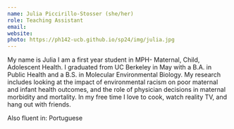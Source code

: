 ```yaml
---
name: Julia Piccirillo-Stosser (she/her)
role: Teaching Assistant
email: 
website: 
photo: https://ph142-ucb.github.io/sp24/img/julia.jpg
---
```


My name is Julia I am a first year student in MPH- Maternal, Child, Adolescent Health. I graduated from UC Berkeley in May with a B.A. in Public Health and a B.S. in Molecular Environmental Biology. My research includes looking at the impact of environmental racism on poor maternal and infant health outcomes, and the role of physician decisions in maternal morbidity and mortality. In my free time I love to cook, watch reality TV, and hang out with friends. 

Also fluent in: Portuguese